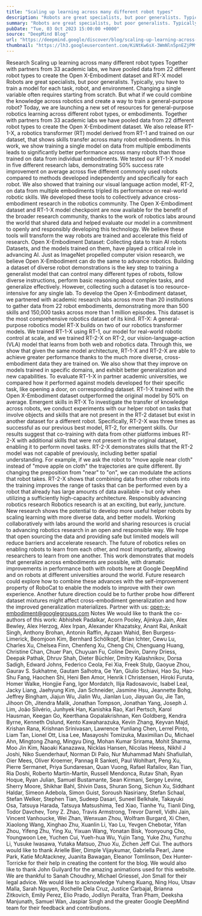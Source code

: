 ```yaml
---
title: "Scaling up learning across many different robot types"
description: "Robots are great specialists, but poor generalists. Typically, you have to train a model for each task, robot, and environment. Changing a single variable often requires starting from scratch. But what if we could combine the knowledge across robotics and create a way to train a general-purpose robot?"
summary: "Robots are great specialists, but poor generalists. Typically, you have to train a model for each task, robot, and envir"
pubDate: "Tue, 03 Oct 2023 15:00:00 +0000"
source: "DeepMind Blog"
url: "https://deepmind.google/discover/blog/scaling-up-learning-across-many-different-robot-types/"
thumbnail: "https://lh3.googleusercontent.com/KiNtKw6sX-3WmNln5pnEZjPMfM7VJLg0qe4VshEj_H_oXCI9hb6iGWl1DPx79WBb4EVds8mq2wUq_n9s2Lk8kkWazPtootwAUYBKxBEp64WTcEmXa6U=w528-h297-n-nu-rw"
---
```


Research
Scaling up learning across many different robot types
Together with partners from 33 academic labs, we have pooled data from 22 different robot types to create the Open X-Embodiment dataset and RT-X model
Robots are great specialists, but poor generalists. Typically, you have to train a model for each task, robot, and environment. Changing a single variable often requires starting from scratch. But what if we could combine the knowledge across robotics and create a way to train a general-purpose robot?
Today, we are launching a new set of resources for general-purpose robotics learning across different robot types, or embodiments. Together with partners from 33 academic labs we have pooled data from 22 different robot types to create the Open X-Embodiment dataset. We also release RT-1-X, a robotics transformer (RT) model derived from RT-1 and trained on our dataset, that shows skills transfer across many robot embodiments.
In this work, we show training a single model on data from multiple embodiments leads to significantly better performance across many robots than those trained on data from individual embodiments. We tested our RT-1-X model in five different research labs, demonstrating 50% success rate improvement on average across five different commonly used robots compared to methods developed independently and specifically for each robot. We also showed that training our visual language action model, RT-2, on data from multiple embodiments tripled its performance on real-world robotic skills.
We developed these tools to collectively advance cross-embodiment research in the robotics community. The Open X-Embodiment dataset and RT-1-X model checkpoint are now available for the benefit of the broader research community, thanks to the work of robotics labs around the world that shared data and helped evaluate our model in a commitment to openly and responsibly developing this technology. We believe these tools will transform the way robots are trained and accelerate this field of research.
Open X-Embodiment Dataset: Collecting data to train AI robots
Datasets, and the models trained on them, have played a critical role in advancing AI. Just as ImageNet propelled computer vision research, we believe Open X-Embodiment can do the same to advance robotics. Building a dataset of diverse robot demonstrations is the key step to training a generalist model that can control many different types of robots, follow diverse instructions, perform basic reasoning about complex tasks, and generalize effectively. However, collecting such a dataset is too resource-intensive for any single lab.
To develop the Open X-Embodiment dataset, we partnered with academic research labs across more than 20 institutions to gather data from 22 robot embodiments, demonstrating more than 500 skills and 150,000 tasks across more than 1 million episodes. This dataset is the most comprehensive robotics dataset of its kind.
RT-X: A general-purpose robotics model
RT-X builds on two of our robotics transformer models. We trained RT-1-X using RT-1, our model for real-world robotic control at scale, and we trained RT-2-X on RT-2, our vision-language-action (VLA) model that learns from both web and robotics data. Through this, we show that given the same model architecture, RT-1-X and RT-2-X are able to achieve greater performance thanks to the much more diverse, cross-embodiment data they are trained on. We also show that they improve on models trained in specific domains, and exhibit better generalization and new capabilities.
To evaluate RT-1-X in partner academic universities, we compared how it performed against models developed for their specific task, like opening a door, on corresponding dataset. RT-1-X trained with the Open X-Embodiment dataset outperformed the original model by 50% on average.
Emergent skills in RT-X
To investigate the transfer of knowledge across robots, we conduct experiments with our helper robot on tasks that involve objects and skills that are not present in the RT-2 dataset but exist in another dataset for a different robot. Specifically, RT-2-X was three times as successful as our previous best model, RT-2, for emergent skills.
Our results suggest that co-training with data from other platforms imbues RT-2-X with additional skills that were not present in the original dataset, enabling it to perform novel tasks.
RT-2-X demonstrates skills that the RT-2 model was not capable of previously, including better spatial understanding. For example, if we ask the robot to "move apple near cloth" instead of "move apple on cloth" the trajectories are quite different. By changing the preposition from "near" to "on", we can modulate the actions that robot takes.
RT-2-X shows that combining data from other robots into the training improves the range of tasks that can be performed even by a robot that already has large amounts of data available – but only when utilizing a sufficiently high-capacity architecture.
Responsibly advancing robotics research
Robotics research is at an exciting, but early, juncture. New research shows the potential to develop more useful helper robots by scaling learning with more diverse data, and better models. Working collaboratively with labs around the world and sharing resources is crucial to advancing robotics research in an open and responsible way. We hope that open sourcing the data and providing safe but limited models will reduce barriers and accelerate research. The future of robotics relies on enabling robots to learn from each other, and most importantly, allowing researchers to learn from one another.
This work demonstrates that models that generalize across embodiments are possible, with dramatic improvements in performance both with robots here at Google DeepMind and on robots at different universities around the world. Future research could explore how to combine these advances with the self-improvement property of RoboCat to enable the models to improve with their own experience. Another future direction could be to further probe how different dataset mixtures might affect cross-embodiment generalization and how the improved generalization materializes.
Partner with us: open-x-embodiment@googlegroups.com
Notes
We would like to thank the co-authors of this work: Abhishek Padalkar, Acorn Pooley, Ajinkya Jain, Alex Bewley, Alex Herzog, Alex Irpan, Alexander Khazatsky, Anant Rai, Anikait Singh, Anthony Brohan, Antonin Raffin, Ayzaan Wahid, Ben Burgess-Limerick, Beomjoon Kim, Bernhard Schölkopf, Brian Ichter, Cewu Lu, Charles Xu, Chelsea Finn, Chenfeng Xu, Cheng Chi, Chenguang Huang, Christine Chan, Chuer Pan, Chuyuan Fu, Coline Devin, Danny Driess, Deepak Pathak, Dhruv Shah, Dieter Büchler, Dmitry Kalashnikov, Dorsa Sadigh, Edward Johns, Federico Ceola, Fei Xia, Freek Stulp, Gaoyue Zhou, Gaurav S. Sukhatme, Gautam Salhotra, Ge Yan, Giulio Schiavi, Hao Su, Hao-Shu Fang, Haochen Shi, Heni Ben Amor, Henrik I Christensen, Hiroki Furuta, Homer Walke, Hongjie Fang, Igor Mordatch, Ilija Radosavovic, Isabel Leal, Jacky Liang, Jaehyung Kim, Jan Schneider, Jasmine Hsu, Jeannette Bohg, Jeffrey Bingham, Jiajun Wu, Jialin Wu, Jianlan Luo, Jiayuan Gu, Jie Tan, Jihoon Oh, Jitendra Malik, Jonathan Tompson, Jonathan Yang, Joseph J. Lim, João Silvério, Junhyek Han, Kanishka Rao, Karl Pertsch, Karol Hausman, Keegan Go, Keerthana Gopalakrishnan, Ken Goldberg, Kendra Byrne, Kenneth Oslund, Kento Kawaharazuka, Kevin Zhang, Keyvan Majd, Krishan Rana, Krishnan Srinivasan, Lawrence Yunliang Chen, Lerrel Pinto, Liam Tan, Lionel Ott, Lisa Lee, Masayoshi Tomizuka, Maximilian Du, Michael Ahn, Mingtong Zhang, Mingyu Ding, Mohan Kumar Srirama, Mohit Sharma, Moo Jin Kim, Naoaki Kanazawa, Nicklas Hansen, Nicolas Heess, Nikhil J Joshi, Niko Suenderhauf, Norman Di Palo, Nur Muhammad Mahi Shafiullah, Oier Mees, Oliver Kroemer, Pannag R Sanketi, Paul Wohlhart, Peng Xu, Pierre Sermanet, Priya Sundaresan, Quan Vuong, Rafael Rafailov, Ran Tian, Ria Doshi, Roberto Martín-Martín, Russell Mendonca, Rutav Shah, Ryan Hoque, Ryan Julian, Samuel Bustamante, Sean Kirmani, Sergey Levine, Sherry Moore, Shikhar Bahl, Shivin Dass, Shuran Song, Sichun Xu, Siddhant Haldar, Simeon Adebola, Simon Guist, Soroush Nasiriany, Stefan Schaal, Stefan Welker, Stephen Tian, Sudeep Dasari, Suneel Belkhale, Takayuki Osa, Tatsuya Harada, Tatsuya Matsushima, Ted Xiao, Tianhe Yu, Tianli Ding, Todor Davchev, Tony Z. Zhao, Travis Armstrong, Trevor Darrell, Vidhi Jain, Vincent Vanhoucke, Wei Zhan, Wenxuan Zhou, Wolfram Burgard, Xi Chen, Xiaolong Wang, Xinghao Zhu, Xuanlin Li, Yao Lu, Yevgen Chebotar, Yifan Zhou, Yifeng Zhu, Ying Xu, Yixuan Wang, Yonatan Bisk, Yoonyoung Cho, Youngwoon Lee, Yuchen Cui, Yueh-hua Wu, Yujin Tang, Yuke Zhu, Yunzhu Li, Yusuke Iwasawa, Yutaka Matsuo, Zhuo Xu, Zichen Jeff Cui.
The authors would like to thank Arielle Bier, Dimple Vijaykumar, Gabriella Pearl, Jane Park, Katie McAtackney, Juanita Bawagan, Eleanor Tomlinson, Dex Hunter-Torricke for their help in creating the content for the blog. We would also like to thank John Guilyard for the amazing animations used for this website. We are thankful to Sanah Choudhry, Michael Griessel, Jon Small for their legal advice. We would like to acknowledge Yuheng Kuang, Ning Hou, Utsav Malla, Sarah Nguyen, Rochelle Dela Cruz, Justice Carbajal, Brianna Zitkovich, Emily Perez, Elio Prado, Jodilyn Peralta, Tran Pham, Deeksha Manjunath, Samuel Wan, Jaspiar Singh and the greater Google DeepMind team for their feedback and contributions.